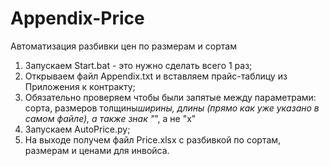 # Appendix-Price
Автоматизация разбивки цен по размерам и сортам
1. Запускаем Start.bat - это нужно сделать всего 1 раз;
2. Открываем файл Appendix.txt и вставляем прайс-таблицу из Приложения к контракту;
3. Обязательно проверяем чтобы были запятые между параметрами: сорта, размеров толщины*ширины, длины (прямо как уже указано в самом файле), а также знак "*", а не "х"
4. Запускаем AutoPrice.py;
5. На выходе получем файл Price.xlsx с разбивкой по сортам, размерам и ценами для инвойса.
